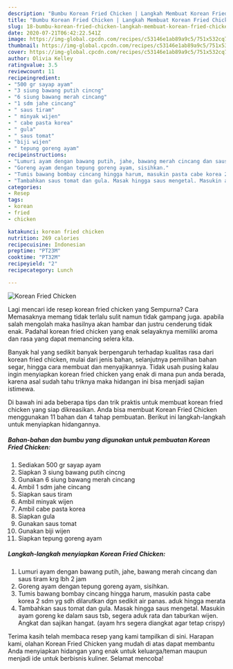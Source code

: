 ```yaml
---
description: "Bumbu Korean Fried Chicken | Langkah Membuat Korean Fried Chicken Yang Enak Banget"
title: "Bumbu Korean Fried Chicken | Langkah Membuat Korean Fried Chicken Yang Enak Banget"
slug: 18-bumbu-korean-fried-chicken-langkah-membuat-korean-fried-chicken-yang-enak-banget
date: 2020-07-21T06:42:22.541Z
image: https://img-global.cpcdn.com/recipes/c53146e1ab89a9c5/751x532cq70/korean-fried-chicken-foto-resep-utama.jpg
thumbnail: https://img-global.cpcdn.com/recipes/c53146e1ab89a9c5/751x532cq70/korean-fried-chicken-foto-resep-utama.jpg
cover: https://img-global.cpcdn.com/recipes/c53146e1ab89a9c5/751x532cq70/korean-fried-chicken-foto-resep-utama.jpg
author: Olivia Kelley
ratingvalue: 3.5
reviewcount: 11
recipeingredient:
- "500 gr sayap ayam"
- "3 siung bawang putih cincng"
- "6 siung bawang merah cincang"
- "1 sdm jahe cincang"
- " saus tiram"
- " minyak wijen"
- " cabe pasta korea"
- " gula"
- " saus tomat"
- "biji wijen"
- " tepung goreng ayam"
recipeinstructions:
- "Lumuri ayam dengan bawang putih, jahe, bawang merah cincang dan saus tiram krg lbh 2 jam"
- "Goreng ayam dengan tepung goreng ayam, sisihkan."
- "Tumis bawang bombay cincang hingga harum, masukin pasta cabe korea 2 sdm yg sdh dilarutkan dgn sedikit air panas. aduk hingga merata"
- "Tambahkan saus tomat dan gula. Masak hingga saus mengetal. Masukin ayam goreng ke dalam saus tsb, segera aduk rata dan taburkan wijen. Angkat dan sajikan hangat. (ayam hrs segera diangkat agar tetap crispy)"
categories:
- Resep
tags:
- korean
- fried
- chicken

katakunci: korean fried chicken 
nutrition: 269 calories
recipecuisine: Indonesian
preptime: "PT23M"
cooktime: "PT32M"
recipeyield: "2"
recipecategory: Lunch

---
```



![Korean Fried Chicken](https://img-global.cpcdn.com/recipes/c53146e1ab89a9c5/751x532cq70/korean-fried-chicken-foto-resep-utama.jpg)

Lagi mencari ide resep korean fried chicken yang Sempurna? Cara Memasaknya memang tidak terlalu sulit namun tidak gampang juga. apabila salah mengolah maka hasilnya akan hambar dan justru cenderung tidak enak. Padahal korean fried chicken yang enak selayaknya memiliki aroma dan rasa yang dapat memancing selera kita.

Banyak hal yang sedikit banyak berpengaruh terhadap kualitas rasa dari korean fried chicken, mulai dari jenis bahan, selanjutnya pemilihan bahan segar, hingga cara membuat dan menyajikannya. Tidak usah pusing kalau ingin menyiapkan korean fried chicken yang enak di mana pun anda berada, karena asal sudah tahu triknya maka hidangan ini bisa menjadi sajian istimewa.




Di bawah ini ada beberapa tips dan trik praktis untuk membuat korean fried chicken yang siap dikreasikan. Anda bisa membuat Korean Fried Chicken menggunakan 11 bahan dan 4 tahap pembuatan. Berikut ini langkah-langkah untuk menyiapkan hidangannya.

<!--inarticleads1-->

##### Bahan-bahan dan bumbu yang digunakan untuk pembuatan Korean Fried Chicken:

1. Sediakan 500 gr sayap ayam
1. Siapkan 3 siung bawang putih cincng
1. Gunakan 6 siung bawang merah cincang
1. Ambil 1 sdm jahe cincang
1. Siapkan  saus tiram
1. Ambil  minyak wijen
1. Ambil  cabe pasta korea
1. Siapkan  gula
1. Gunakan  saus tomat
1. Gunakan biji wijen
1. Siapkan  tepung goreng ayam




<!--inarticleads2-->

##### Langkah-langkah menyiapkan Korean Fried Chicken:

1. Lumuri ayam dengan bawang putih, jahe, bawang merah cincang dan saus tiram krg lbh 2 jam
1. Goreng ayam dengan tepung goreng ayam, sisihkan.
1. Tumis bawang bombay cincang hingga harum, masukin pasta cabe korea 2 sdm yg sdh dilarutkan dgn sedikit air panas. aduk hingga merata
1. Tambahkan saus tomat dan gula. Masak hingga saus mengetal. Masukin ayam goreng ke dalam saus tsb, segera aduk rata dan taburkan wijen. Angkat dan sajikan hangat. (ayam hrs segera diangkat agar tetap crispy)




Terima kasih telah membaca resep yang kami tampilkan di sini. Harapan kami, olahan Korean Fried Chicken yang mudah di atas dapat membantu Anda menyiapkan hidangan yang enak untuk keluarga/teman maupun menjadi ide untuk berbisnis kuliner. Selamat mencoba!

